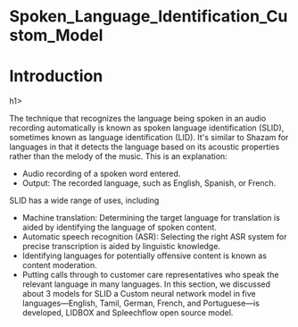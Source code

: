 # Spoken_Language_Identification_Custom_Model

<h1>Introduction</h1>h1>
<p>
The technique that recognizes the language being spoken in an audio recording automatically is known as spoken language identification (SLID), sometimes known as language identification (LID). It's similar to Shazam for languages in that it detects the language based on its acoustic properties rather than the melody of the music. This is an explanation:
<ul>
<li>Audio recording of a spoken word entered.</li>
<li>Output: The recorded language, such as English, Spanish, or French.</li>
</ul>
SLID has a wide range of uses, including
<ul>
<li>Machine translation: Determining the target language for translation is aided by identifying the language of spoken content.</li>
<li>Automatic speech recognition (ASR): Selecting the right ASR system for precise transcription is aided by linguistic knowledge.</li>
<li>Identifying languages for potentially offensive content is known as content moderation.
<li>Putting calls through to customer care representatives who speak the relevant language in many languages.
In this section, we discussed about 3 models for SLID a Custom neural network model  in five languages—English, Tamil, German, French, and Portuguese—is developed, LIDBOX  and Spleechflow open source model.  
</p>
